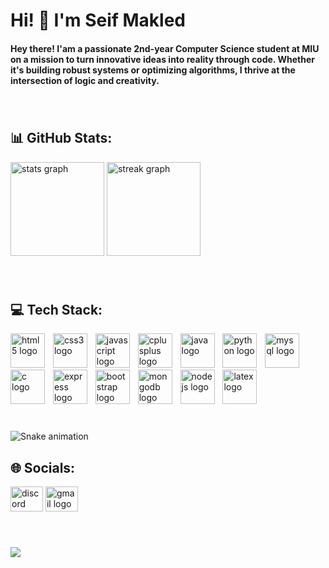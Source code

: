 <h1 align="left">Hi! 👋 I'm Seif Makled<br></h2> <h4>Hey there! I'am a passionate 2nd-year Computer Science student at MIU on a mission to turn innovative ideas into reality through code. Whether it's building robust systems or optimizing algorithms, I thrive at the intersection of logic and creativity.</h4>

###

<br clear="both">

<h2 align="left"> 📊 GitHub Stats: <br> </h2>
<div align="left">
  <img src="https://github-readme-stats.vercel.app/api?username=Seifmakled&hide_title=false&hide_rank=false&show_icons=true&include_all_commits=true&count_private=true&disable_animations=false&theme=dracula&locale=en&hide_border=false" height="150" alt="stats graph"  />
  <img src="https://streak-stats.demolab.com?user=Seifmakled&locale=en&mode=daily&theme=dracula&hide_border=false&border_radius=5" height="150" alt="streak graph"  />
</div>

###

<br clear="both">


<h2 align="left"> 💻 Tech Stack: <br> </h2>
<div align="left">
<img src="https://cdn.jsdelivr.net/gh/devicons/devicon/icons/html5/html5-original.svg" height="55" alt="html5 logo" />
<img width="5" />
<img src="https://cdn.jsdelivr.net/gh/devicons/devicon/icons/css3/css3-original.svg" height="55" alt="css3 logo" />
<img width="5" />
<img src="https://cdn.jsdelivr.net/gh/devicons/devicon/icons/javascript/javascript-original.svg" height="55" alt="javascript logo" />
<img width="5" />
<img src="https://cdn.jsdelivr.net/gh/devicons/devicon/icons/cplusplus/cplusplus-original.svg" height="55" alt="cplusplus logo" />
<img width="5" />
<img src="https://cdn.jsdelivr.net/gh/devicons/devicon/icons/java/java-original.svg" height="55" alt="java logo" />
<img width="5" />
<img src="https://cdn.jsdelivr.net/gh/devicons/devicon/icons/python/python-original.svg" height="55" alt="python logo" />
<img width="5" />
<img src="https://cdn.jsdelivr.net/gh/devicons/devicon/icons/mysql/mysql-original.svg" height="55" alt="mysql logo" />
<img width="5" />
<img src="https://cdn.jsdelivr.net/gh/devicons/devicon/icons/c/c-original.svg" height="55" alt="c logo" />
<img width="5" />
<img src="https://cdn.jsdelivr.net/gh/devicons/devicon/icons/express/express-original.svg" height="55" alt="express logo" />
<img width="5" />
<img src="https://cdn.jsdelivr.net/gh/devicons/devicon/icons/bootstrap/bootstrap-original.svg" height="55" alt="bootstrap logo" />
<img width="5" />
<img src="https://cdn.jsdelivr.net/gh/devicons/devicon/icons/mongodb/mongodb-original.svg" height="55" alt="mongodb logo" />
<img width="5" />
<img src="https://cdn.jsdelivr.net/gh/devicons/devicon/icons/nodejs/nodejs-original.svg" height="55" alt="nodejs logo" />
<img width="5" />
<img src="https://cdn.jsdelivr.net/gh/devicons/devicon/icons/latex/latex-original.svg" height="55" alt="latex logo" />
</div>

###

<br clear="both">

<img src="https://raw.githubusercontent.com/tobiasmeyhoefer/tobiasmeyhoefer/output/github-snake.svg" alt="Snake animation" />

###

<h2 align="left"> 🌐 Socials: <br> </h2>
<div align="left">
  <img src="https://raw.githubusercontent.com/maurodesouza/profile-readme-generator/master/src/assets/icons/social/discord/default.svg" width="52" height="40" alt="discord logo"  />
  <img src="https://raw.githubusercontent.com/maurodesouza/profile-readme-generator/master/src/assets/icons/social/gmail/default.svg" width="52" height="40" alt="gmail logo"  />
</div>

###

<br>

![](https://quotes-github-readme.vercel.app/api?type=vetical&theme=dark)

###
